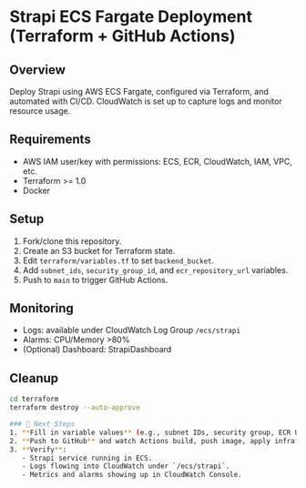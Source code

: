 # Strapi ECS Fargate Deployment (Terraform + GitHub Actions)

## Overview
Deploy Strapi using AWS ECS Fargate, configured via Terraform, and automated with CI/CD. CloudWatch is set up to capture logs and monitor resource usage.

## Requirements
- AWS IAM user/key with permissions: ECS, ECR, CloudWatch, IAM, VPC, etc.
- Terraform >= 1.0
- Docker

## Setup
1. Fork/clone this repository.
2. Create an S3 bucket for Terraform state.
3. Edit `terraform/variables.tf` to set `backend_bucket`.
4. Add `subnet_ids`, `security_group_id`, and `ecr_repository_url` variables.
5. Push to `main` to trigger GitHub Actions.

## Monitoring
- Logs: available under CloudWatch Log Group `/ecs/strapi`
- Alarms: CPU/Memory >80%
- (Optional) Dashboard: StrapiDashboard

## Cleanup
```bash
cd terraform
terraform destroy --auto-approve

### 🚀 Next Steps
1. **Fill in variable values** (e.g., subnet IDs, security group, ECR URL).
2. **Push to GitHub** and watch Actions build, push image, apply infra.
3. **Verify**:
   - Strapi service running in ECS.
   - Logs flowing into CloudWatch under `/ecs/strapi`.
   - Metrics and alarms showing up in CloudWatch Console.
